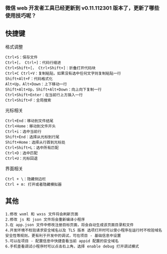 ### 微信 web 开发者工具已经更新到  v0.11.112301 版本了，更新了哪些使用技巧呢？
## 快捷键

格式调整

    Ctrl+S：保存文件
    Ctrl+[， Ctrl+]：代码行缩进
    Ctrl+Shift+[， Ctrl+Shift+]：折叠打开代码块
    Ctrl+C Ctrl+V：复制粘贴，如果没有选中任何文字则复制粘贴一行
    Shift+Alt+F：代码格式化
    Alt+Up，Alt+Down：上下移动一行
    Shift+Alt+Up，Shift+Alt+Down：向上向下复制一行
    Ctrl+Shift+Enter：在当前行上方插入一行
    Ctrl+Shift+F：全局搜索 

光标相关

    Ctrl+End：移动到文件结尾
    Ctrl+Home：移动到文件开头
    Ctrl+i：选中当前行
    Shift+End：选择从光标到行尾
    Shift+Home：选择从行首到光标处
    Ctrl+Shift+L：选中所有匹配
    Ctrl+D：选中匹配
    Ctrl+U：光标回退 

界面相关

    Ctrl + \：隐藏侧边栏
    Ctrl + m: 打开或者隐藏模拟器 

## 其他
    
    1.修改 wxml 和 wxss 文件将会刷新页面
    2.修改 js 和 json 文件将会重新编译小程序
    3.在 app.json 文件中修改注册目标页面，将会自动生成该页面目录和文件
    4.开发环境不校验请求安全域名以及 TLS 版本 选项打开时可以使小程序在运行时不校验域名安全性等规则，更有利于开发中的调试，可在项目 - 基础信息中设置
    5.可以在项目 - 配置信息中快捷查看当前 appid 配置的安全域名
    6.手机查看调试小程序时可以点击右上角，选择 enable debug 打开调试模式
